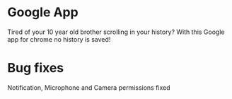 # Google App
Tired of your 10 year old brother scrolling in your history? With this Google app for chrome no history is saved!
# Bug fixes
Notification, Microphone and Camera permissions fixed
